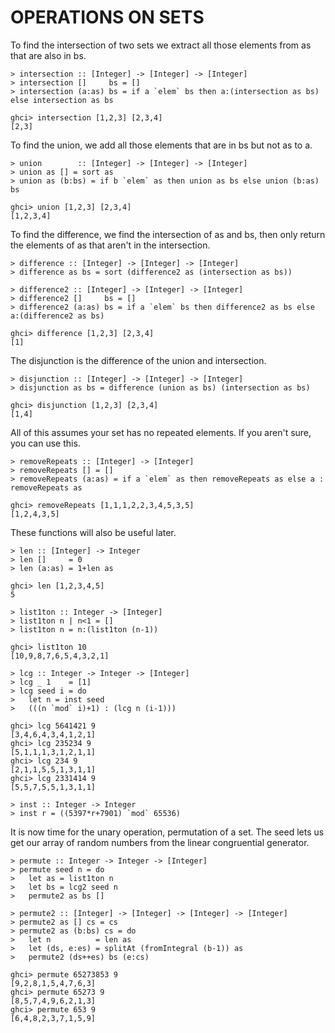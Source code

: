 # OPERATIONS ON SETS

To find the intersection of two sets we extract all those elements from as that are also in bs.

    > intersection :: [Integer] -> [Integer] -> [Integer]
    > intersection []     bs = []
    > intersection (a:as) bs = if a `elem` bs then a:(intersection as bs) else intersection as bs

    ghci> intersection [1,2,3] [2,3,4]
    [2,3]

To find the union, we add all those elements that are in bs but not as to a.

    > union        :: [Integer] -> [Integer] -> [Integer]
    > union as [] = sort as
    > union as (b:bs) = if b `elem` as then union as bs else union (b:as) bs
     
    ghci> union [1,2,3] [2,3,4]
    [1,2,3,4]

To find the difference, we find the intersection of as and bs, then only return the elements of as 
that aren't in the intersection.

    > difference :: [Integer] -> [Integer] -> [Integer]
    > difference as bs = sort (difference2 as (intersection as bs))

    > difference2 :: [Integer] -> [Integer] -> [Integer]
    > difference2 []     bs = []
    > difference2 (a:as) bs = if a `elem` bs then difference2 as bs else a:(difference2 as bs)

    ghci> difference [1,2,3] [2,3,4]
    [1]
    
The disjunction is the difference of the union and intersection.

    > disjunction :: [Integer] -> [Integer] -> [Integer]
    > disjunction as bs = difference (union as bs) (intersection as bs)

    ghci> disjunction [1,2,3] [2,3,4]
    [1,4]
    
All of this assumes your set has no repeated elements. If you aren't sure, you can use this.

    > removeRepeats :: [Integer] -> [Integer]
    > removeRepeats [] = []
    > removeRepeats (a:as) = if a `elem` as then removeRepeats as else a : removeRepeats as

    ghci> removeRepeats [1,1,1,2,2,3,4,5,3,5]
    [1,2,4,3,5]

These functions will also be useful later.

    > len :: [Integer] -> Integer
    > len []     = 0
    > len (a:as) = 1+len as

    ghci> len [1,2,3,4,5]
    5

    > list1ton :: Integer -> [Integer]
    > list1ton n | n<1 = []
    > list1ton n = n:(list1ton (n-1))
    
    ghci> list1ton 10
    [10,9,8,7,6,5,4,3,2,1]
    
    > lcg :: Integer -> Integer -> [Integer]
    > lcg _ 1    = [1]
    > lcg seed i = do 
    >   let n = inst seed 
    >   (((n `mod` i)+1) : (lcg n (i-1)))

    ghci> lcg 5641421 9
    [3,4,6,4,3,4,1,2,1]
    ghci> lcg 235234 9 
    [5,1,1,1,3,1,2,1,1]
    ghci> lcg 234 9   
    [2,1,1,5,5,1,3,1,1]
    ghci> lcg 2331414 9
    [5,5,7,5,5,1,3,1,1]

    > inst :: Integer -> Integer
    > inst r = ((5397*r+7901) `mod` 65536) 
    
It is now time for the unary operation, permutation of a set. The seed lets us get our array of random
numbers from the linear congruential generator.

    > permute :: Integer -> Integer -> [Integer]
    > permute seed n = do 
    >   let as = list1ton n
    >   let bs = lcg2 seed n
    >   permute2 as bs []

    > permute2 :: [Integer] -> [Integer] -> [Integer] -> [Integer]
    > permute2 as [] cs = cs 
    > permute2 as (b:bs) cs = do
    >   let n          = len as
    >   let (ds, e:es) = splitAt (fromIntegral (b-1)) as
    >   permute2 (ds++es) bs (e:cs) 
    
    ghci> permute 65273853 9
    [9,2,8,1,5,4,7,6,3]
    ghci> permute 65273 9   
    [8,5,7,4,9,6,2,1,3]
    ghci> permute 653 9  
    [6,4,8,2,3,7,1,5,9]

